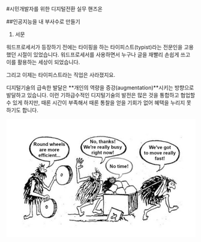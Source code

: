 #시민개발자를 위한 디지털전환 실무 핸즈온 

##인공지능을 내 부사수로 만들기 

1. 서문 

워드프로세서가 등장하기 전에는 타이핑을 하는 타이피스트(typist)라는 전문인을 고용했던 시절이 있었습니다. 워드프로세서를 사용하면서 누구나 글을 재빨리 손쉽게 쓰고 이를 활용하는 세상이 되었습니다.  

그리고 이제는 타이피스트라는 직업은 사라졌지요.  

디지털기술의 급속한 발달은 **개인의 역량을 증강(augmentation)**시키는 방향으로 발달하고 있습니다. 이런 기하급수적인 디지털기술의 발전은 많은 것을 통합하고 협업할 수 있게 하지만, 때론 시간이 부족해서 때론 통찰을 얻을 기회가 없어 혜택을 누리지 못하기도 합니다.  

![Round Wheel Introduction](Round%20Wheel%20Introduction.jpg)

